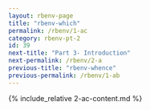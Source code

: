 ```yaml
---
layout: rbenv-page
title: "rbenv-which"
permalink: /rbenv/1-ac
category: rbenv-pt-2
id: 39
next-title: "Part 3- Introduction"
next-permalink: /rbenv/2-a
previous-title: "rbenv-whence"
previous-permalink: /rbenv/1-ab
---
```


{% include_relative 2-ac-content.md %}
